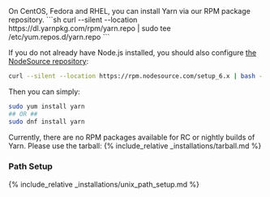 <div class="install-only-stable" markdown="1">
On CentOS, Fedora and RHEL, you can install Yarn via our RPM package repository.
```sh
curl --silent --location https://dl.yarnpkg.com/rpm/yarn.repo | sudo tee /etc/yum.repos.d/yarn.repo
```

If you do not already have Node.js installed, you should also configure
[the NodeSource repository](https://nodejs.org/en/download/package-manager/#enterprise-linux-and-fedora):

```sh
curl --silent --location https://rpm.nodesource.com/setup_6.x | bash -
```

Then you can simply:

```sh
sudo yum install yarn
## OR ##
sudo dnf install yarn
```

</div>

<div class="install-only-rc install-only-nightly" markdown="1">
Currently, there are no RPM packages available for RC or nightly builds of Yarn. Please use the tarball:
{% include_relative _installations/tarball.md %}
</div>

### Path Setup

<!-- prettier-ignore -->
{% include_relative _installations/unix_path_setup.md %}